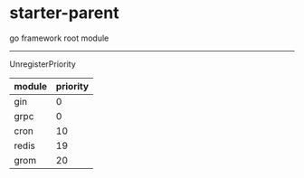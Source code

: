 # starter-parent

go framework root module

---

UnregisterPriority

 module | priority 
--------|----------
 gin    | 0        
 grpc   | 0        
 cron   | 10       
 redis  | 19       
 grom   | 20       
